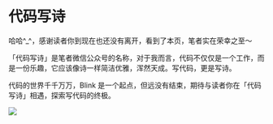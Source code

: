 代码写诗
=======

哈哈^_^，感谢读者你到现在也还没有离开，看到了本页，笔者实在荣幸之至～

「代码写诗」是笔者微信公众号的名称，对于我而言，代码不仅仅是一个工作，而是一份乐趣，它应该像诗一样简洁优雅，浑然天成。写代码，更是写诗。

代码的世界千千万万，Blink 是一个起点，但远没有结束，期待与读者你在「代码写诗」相遇，探索写代码的终极。

![](http://wx1.sinaimg.cn/large/682ed6b2ly1fhogpdubbcj20m00bfmy2.jpg)

